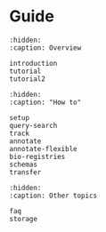 # Guide

```{toctree}
:hidden:
:caption: Overview

introduction
tutorial
tutorial2
```

```{toctree}
:hidden:
:caption: "How to"

setup
query-search
track
annotate
annotate-flexible
bio-registries
schemas
transfer
```

```{toctree}
:hidden:
:caption: Other topics

faq
storage
```
